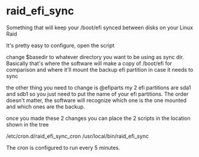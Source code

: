 # raid_efi_sync
Something that will keep your /boot/efi synced between disks on your Linux Raid

It's pretty easy to configure, open the script 

change $basedir to whatever directory you want to be using as sync dir. Basically that's where the software will make a copy of /boot/efi for comparison and where it'll mount the backup efi partition in case it needs to sync

the other thing you need to change is @efiparts my 2 efi partitions are sda1 and sdb1 so you just need to put the name of your efi partitions. The order doesn't matter, the software will recognize which one is the one mounted and which ones are the backup.

once you made these 2 changes you can place the 2 scripts in the location shown in the tree

/etc/cron.d/raid_efi_sync_cron
/usr/local/bin/raid_efi_sync

The cron is configured to run every 5 minutes.
